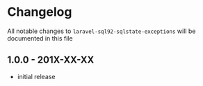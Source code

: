 # Changelog

All notable changes to `laravel-sql92-sqlstate-exceptions` will be documented in this file

## 1.0.0 - 201X-XX-XX

- initial release
